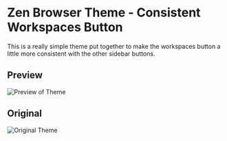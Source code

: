 
# Zen Browser Theme - Consistent Workspaces Button

This is a really simple theme put together to make the workspaces button a little more consistent with the other sidebar buttons.

## Preview
![Preview of Theme](/image.png)

## Original
![Original Theme](/original.png)

